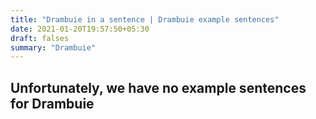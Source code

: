 ```yaml
---
title: "Drambuie in a sentence | Drambuie example sentences"
date: 2021-01-20T19:57:50+05:30
draft: falses
summary: "Drambuie"
---
```

## Unfortunately, we have no example sentences for Drambuie                 
